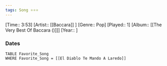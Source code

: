 ```yaml
---
tags: Song ⭐⭐⭐ 
---
```

[Time:: 3:53]
[Artist:: [[Baccara]] ]
[Genre:: Pop]
[Played:: 1]
[Album:: [[The Very Best Of Baccara ()]]]
[Year:: ]
### Dates
````dataview
TABLE Favorite_Song
WHERE Favorite_Song = [[El Diablo Te Mando A Laredo]]
````